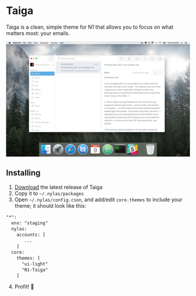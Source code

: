 # Taiga

Taiga is a clean, simple theme for N1 that allows you to focus on what matters most: your emails.

![](./preview.jpg)

## Installing

1. [Download](https://github.com/noahbuscher/N1-Taiga/releases) the latest release of Taiga
2. Copy it to `~/.nylas/packages`
3. Open `~/.nylas/config.cson`, and add/edit `core.themes` to include your theme; it should look like this:
```
"*":
  env: "staging"
  nylas:
    accounts: [
       ...
    ]
  core:
    themes: [
      "ui-light"
      "N1-Taiga"
    ]
```
4. Profit! :money_with_wings:
